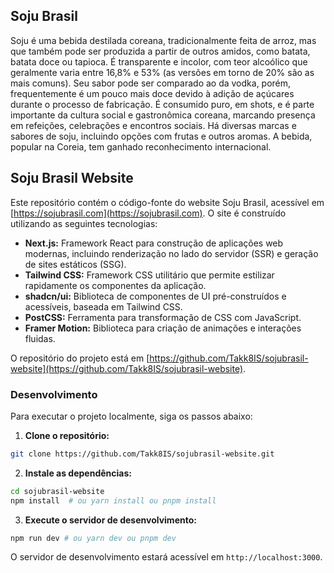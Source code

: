 ## Soju Brasil

Soju é uma bebida destilada coreana, tradicionalmente feita de arroz, mas que também pode ser produzida a partir de outros amidos, como batata, batata doce ou tapioca. É transparente e incolor, com teor alcoólico que geralmente varia entre 16,8% e 53% (as versões em torno de 20% são as mais comuns). Seu sabor pode ser comparado ao da vodka, porém, frequentemente é um pouco mais doce devido à adição de açúcares durante o processo de fabricação. É consumido puro, em shots, e é parte importante da cultura social e gastronômica coreana, marcando presença em refeições, celebrações e encontros sociais. Há diversas marcas e sabores de soju, incluindo opções com frutas e outros aromas. A bebida, popular na Coreia, tem ganhado reconhecimento internacional.

## Soju Brasil Website

Este repositório contém o código-fonte do website Soju Brasil, acessível em [https://sojubrasil.com](https://sojubrasil.com). O site é construído utilizando as seguintes tecnologias:

- **Next.js:** Framework React para construção de aplicações web modernas, incluindo renderização no lado do servidor (SSR) e geração de sites estáticos (SSG).
- **Tailwind CSS:** Framework CSS utilitário que permite estilizar rapidamente os componentes da aplicação.
- **shadcn/ui:** Biblioteca de componentes de UI pré-construídos e acessíveis, baseada em Tailwind CSS.
- **PostCSS:** Ferramenta para transformação de CSS com JavaScript.
- **Framer Motion:** Biblioteca para criação de animações e interações fluidas.

O repositório do projeto está em [https://github.com/Takk8IS/sojubrasil-website](https://github.com/Takk8IS/sojubrasil-website).

### Desenvolvimento

Para executar o projeto localmente, siga os passos abaixo:

1.  **Clone o repositório:**

```bash
git clone https://github.com/Takk8IS/sojubrasil-website.git
```

2.  **Instale as dependências:**

```bash
cd sojubrasil-website
npm install  # ou yarn install ou pnpm install
```

3.  **Execute o servidor de desenvolvimento:**

```bash
npm run dev # ou yarn dev ou pnpm dev
```

O servidor de desenvolvimento estará acessível em `http://localhost:3000`.
